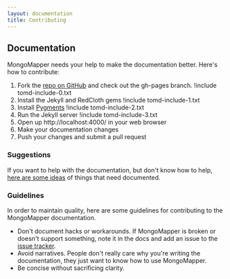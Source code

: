 ```yaml
---
layout: documentation
title: Contributing
---
```


Documentation
-------------

MongoMapper needs your help to make the documentation better. Here's how to contribute:

1.  Fork the [repo on GitHub](http://github.com/mongomapper/mongomapper) and check out the gh-pages branch.
    !include tomd-include-0.txt
2.  Install the Jekyll and RedCloth gems
    !include tomd-include-1.txt
3.  Install [Pygments](http://pygments.org/docs/installation/)
    !include tomd-include-2.txt
4.  Run the Jekyll server
    !include tomd-include-3.txt
5.  Open up http://localhost:4000/ in your web browser
6.  Make your documentation changes
7.  Push your changes and submit a pull request

### Suggestions

If you want to help with the documentation, but don't know how to help, [here are some ideas](https://github.com/mongomapper/mongomapper/issues?labels=documentation) of things that need documented.

### Guidelines

In order to maintain quality, here are some guidelines for contributing to the MongoMapper documentation.

-   Don't document hacks or workarounds. If MongoMapper is broken or doesn't support something, note it in the docs and add an issue to the [issue tracker](http://github.com/mongomapper/mongomapper/issues).
-   Avoid narratives. People don't really care why you're writing the documentation, they just want to know how to use MongoMapper.
-   Be concise without sacrificing clarity.
